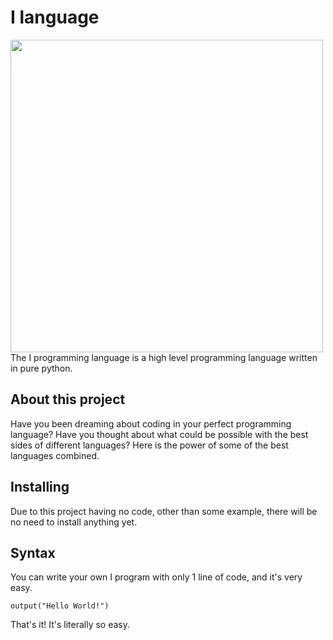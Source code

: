 # I language
<img src="https://github.com/I-Language-Development/I-language/blob/main/.github/example-syntax.png?raw=true" width="500px"/>
The I programming language is a high level programming language written in pure python. 

## About this project
Have you been dreaming about coding in your perfect programming language?
Have you thought about what could be possible with the best sides of different languages?
Here is the power of some of the best languages combined.

## Installing
Due to this project having no code, other than some example, there will be no need to install anything yet.

## Syntax
You can write your own I program with only 1 line of code, and it's very easy.
```
output("Hello World!")
```

That's it! It's literally so easy.
